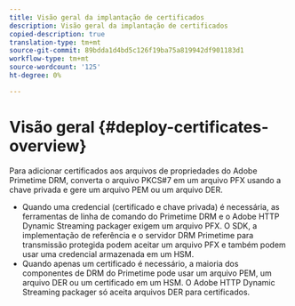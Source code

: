 ```yaml
---
title: Visão geral da implantação de certificados
description: Visão geral da implantação de certificados
copied-description: true
translation-type: tm+mt
source-git-commit: 89bdda1d4bd5c126f19ba75a819942df901183d1
workflow-type: tm+mt
source-wordcount: '125'
ht-degree: 0%

---
```



# Visão geral {#deploy-certificates-overview}

Para adicionar certificados aos arquivos de propriedades do Adobe Primetime DRM, converta o arquivo PKCS#7 em um arquivo PFX usando a chave privada e gere um arquivo PEM ou um arquivo DER.

* Quando uma credencial (certificado e chave privada) é necessária, as ferramentas de linha de comando do Primetime DRM e o Adobe HTTP Dynamic Streaming packager exigem um arquivo PFX. O SDK, a implementação de referência e o servidor DRM Primetime para transmissão protegida podem aceitar um arquivo PFX e também podem usar uma credencial armazenada em um HSM.
* Quando apenas um certificado é necessário, a maioria dos componentes de DRM do Primetime pode usar um arquivo PEM, um arquivo DER ou um certificado em um HSM. O Adobe HTTP Dynamic Streaming packager só aceita arquivos DER para certificados.